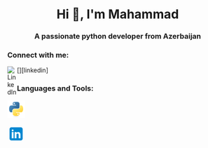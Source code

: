 <h1 align="center">Hi 👋, I'm Mahammad</h1>
<h3 align="center">A passionate python developer from Azerbaijan</h3>

<h3 align="left">Connect with me:</h3>
[<img align="left" target="_blank" alt="LinkedIn" width="22px" src="https://icons8.com/icon/13930/linkedin" />][linkedin]
<p align="left">
</p>

<h3 align="left">Languages and Tools:</h3>

<p align="left"> <a href="https://www.python.org" target="_blank" rel="noreferrer"> <img src="https://raw.githubusercontent.com/devicons/devicon/master/icons/python/python-original.svg" alt="python" width="40" height="40"/> </a> </p>
<p align="left"> <a href="#" target="_blank" rel="noreferrer"> 
    <svg xmlns="http://www.w3.org/2000/svg" x="0px" y="0px" width="40" height="40" viewBox="0 0 48 48">
            <path fill="#0288D1" d="M42,37c0,2.762-2.238,5-5,5H11c-2.761,0-5-2.238-5-5V11c0-2.762,2.239-5,5-5h26c2.762,0,5,2.238,5,5V37z"></path>
            <path fill="#FFF" d="M12 19H17V36H12zM14.485 17h-.028C12.965 17 12 15.888 12 14.499 12 13.08 12.995 12 14.514 12c1.521 0 2.458 1.08 2.486 2.499C17 15.887 16.035 17 14.485 17zM36 36h-5v-9.099c0-2.198-1.225-3.698-3.192-3.698-1.501 0-2.313 1.012-2.707 1.99C24.957 25.543 25 26.511 25 27v9h-5V19h5v2.616C25.721 20.5 26.85 19 29.738 19c3.578 0 6.261 2.25 6.261 7.274L36 36 36 36z"></path>
    </svg> </a> </p>
<!-- <p align="left"> <a href="#" target="_blank" rel="noreferrer"> <img src="https://icons8.com/icon/11935/css" alt="css" width="40" height="40"/> </a> </p>
<p align="left"> <a href="#" target="_blank" rel="noreferrer"> <img src="https://icons8.com/icon/tGvHBPJaKqEd/javascript" alt="javascript" width="40" height="40"/> </a> </p>
<p align="left"> <a href="#" target="_blank" rel="noreferrer"> <img src="https://icons8.com/icon/qV-JzWYl9dzP/django" alt="django" width="40" height="40"/> </a> </p>
<p align="left"> <a href="#" target="_blank" rel="noreferrer"> <img src="https://icons8.com/icon/9OGIyU8hrxW5/visual-studio-code-2019" alt="Visual Studio Code" width="40" height="40"/> </a> </p> -->

[linkedin]: https://www.linkedin.com/in/mahammad-muradov-aa7666139/
